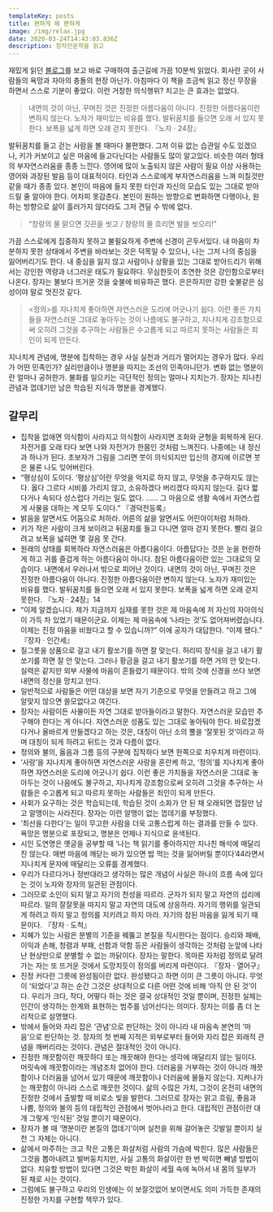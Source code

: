 ```yaml
---
templateKey: posts
title: 편하게 해 편하게
image: /img/relax.jpg
date: 2020-03-24T14:43:03.836Z
description: 장자인문학을 읽고
---
```

재밌게 읽던 [블로그](https://brunch.co.kr/@devbro/58)를 보고 바로 구매하여 출근길에 가끔 10분씩 읽었다. 회사란 곳이 사람들의 욕망과 자아의 충돌의 현장 아닌가. 아침마다 이 책을 조금씩 읽고 정신 무장을 하면서 스스로 기분이 좋았다. 이런 거창한 의식행위? 치고는 큰 효과는 없었다.



> 내면의 것이 아닌, 꾸며진 것은 진정한 아름다움이 아니다. 진정한 아름다움이란 변하지 않는다. 노자가 재미있는 비유를 했다. 발뒤꿈치를 들으면 오래 서 있지 못한다. 보폭을 넓게 하면 오래 걷지 못한다. 『노자 · 24장』

발뒤꿈치를 들고 걷는 사람을 볼 때마다 불편했다. 그저 이유 없는 습관일 수도 있겠으나, 키가 커보이고 싶은 마음에 들고다닌다는 사람들도 많이 알고있다. 비슷한 여러 형태의 부자연스러움을 종종 느낀다. 영어에 많이 노출되지 않은 사람이 필요 이상 사용하는 영어와 과장된 발음 등이 대표적이다. 타인과 스스로에게 부자연스러움을 느껴 미칠것만 같을 때가 종종 있다. 본인이 마음에 들지 못한 타인과 자신의 모습도 있는 그대로 받아 드릴 줄 알아야 한다. 어차피 못감춘다. 본인이 원하는 방향으로 변화하면 다행이나, 원하는 방향으로 삶이 흘러가지 않더라도 그저 견딜 수 밖에 없다.



> “창랑의 물 맑으면 갓끈을 씻고 / 창랑의 물 흐리면 발을 씻으리!”

가끔 스스로에게 집중하지 못하고 불필요하게 주변에 신경이 곤두서있다. 내 마음이 차분하지 못한 상태에서 주변을 바라보는 것은 덕목일 수 있으나, 나는 그저 나의 중심을 잃어버리기도 한다. 내 중심을 잃지 않고 사람이나 상황을 있는 그대로 받아드리기 위해서는 강인한 역량과 너그러운 태도가 필요하다. 무심한듯이 초연한 것은 강인함으로부터 나온다. 장자는 불보다 뜨거운 것을 숯불에 비유하곤 했다. 은은하지만 강한 숯불같은 심성이야 말로 멋진것 같다.



> <정의>를 지나치게 좋아하면 자연스러운 도리에 어긋나기 쉽다. 이런 좋은 가치들을 자연스러운 그대로 놓아두는 것이 나름에도 불구하고, 지나치게 강조함으로써 오히려 그것을 추구하는 사람들은 수고롭게 되고 따르지 못하는 사람들은 죄인이 되게 만든다.

지나치게 관념에, 명분에 집착하는 경우 사실 실천과 거리가 멀어지는 경우가 많다. 우리가 어떤 민족인가? 실리만큼이나 명분을 따지는 조선의 민족아니던가. 변화 없는 명분이란 얼마나 공허한가. 불화를 일으키는 극단적인 정의는 얼마나 지치는가. 장자는 지나친 관념과 껍데기만 남은 학습된 지식과 명분을 경계했다.

## 갈무리

* 집착을 없애면 의식함이 사라지고 의식함이 사라지면 조화와 균형을 회복하게 된다. 자전거를 오래 타다 보면 나와 자전거가 한몸인 것처럼 느껴진다. 나중에는 내 정신과 하나가 된다. 초보자가 그림을 그리면 붓이 의식되지만 입신의 경지에 이르면 붓은 물론 나도 잊어버린다.
* “평상심이 도이다. ‘평상심’이란 무엇을 억지로 하지 않고, 무엇을 추구하지도 않는다. 옳다 그르다 시비를 가리지 않고, 소유하겠다 버리겠다 따지지 않는다. 길다 짧다거나 속되다 성스럽다 가리는 일도 없다. …… 그 마음으로 생활 속에서 자연스럽게 사물을 대하는 게 모두 도이다.” 『경덕전등록』
* 밝음을 알면서도 어둠으로 처하라. 어른의 삶을 알면서도 어린아이처럼 처하라.
* 키가 작은 사람이 크게 보이려고 뒤꿈치를 들고 다니면 얼마 걷지 못한다. 빨리 걸으려고 보폭을 넓히면 몇 걸음 못 간다.
* 원래의 상태를 회복하라 자연스러움은 아름다움이다. 아름답다는 것은 눈을 현란하게 하고 귀를 즐겁게 하는 아름다움이 아니다. 참된 아름다움이란 있는 그대로의 모습이다. 내면에서 우러나서 밖으로 피어난 것이다. 내면의 것이 아닌, 꾸며진 것은 진정한 아름다움이 아니다. 진정한 아름다움이란 변하지 않는다. 노자가 재미있는 비유를 했다. 발뒤꿈치를 들으면 오래 서 있지 못한다. 보폭을 넓게 하면 오래 걷지 못한다. 『노자 · 24장』14
* “이제 알겠습니다. 제가 지금까지 심재를 못한 것은 제 마음속에 저 자신의 자아의식이 가득 차 있었기 때문이군요. 이제는 제 마음속에 ‘나라는 것’도 없어져버렸습니다. 이제는 진정 마음을 비웠다고 할 수 있습니까?” 이에 공자가 대답한다. “이제 됐다.” 『장자 · 인간세』
* 질그릇을 상품으로 걸고 내기 활쏘기를 하면 잘 맞는다. 허리띠 장식을 걸고 내기 활쏘기를 하면 잘 안 맞는다. 그러나 황금을 걸고 내기 활쏘기를 하면 거의 안 맞는다. 실력은 같지만 외부 사물에 마음이 흔들렸기 때문이다. 밖의 것에 신경을 쓰다 보면 내면의 정신을 망치고 만다.
* 일반적으로 사람들은 어떤 대상을 보면 자기 기준으로 무엇을 만들려고 하고 그에 알맞지 않으면 쓸모없다고 여긴다.
* 장자는 사람이든 사물이든 자연 그대로 받아들이라고 말한다. 자연스러운 모습만 추구해야 한다는 게 아니다. 자연스러운 성품도 있는 그대로 놓아둬야 한다. 바로잡겠다거나 올바르게 만들겠다고 하는 것은, 대칭이 아닌 소의 뿔을 ‘잘못된 것’이라고 하며 대칭이 되게 하려고 뒤트는 것과 다름이 없다.
* 정의와 불의, 옳음과 그름 등의 구분에 집착하다 보면 한쪽으로 치우치게 마련이다.
* ‘사랑’을 지나치게 좋아하면 자연스러운 사랑을 혼란케 하고, ‘정의’를 지나치게 좋아하면 자연스러운 도리에 어긋나기 쉽다. 이런 좋은 가치들을 자연스러운 그대로 놓아두는 것이 나음에도 불구하고, 지나치게 강조함으로써 오히려 그것을 추구하는 사람들은 수고롭게 되고 따르지 못하는 사람들은 죄인이 되게 만든다.
* 사회가 요구하는 것은 학습되는데, 학습된 것이 소화가 안 된 채 오래되면 껍질만 남고 알맹이는 사라진다. 장자는 이런 알맹이 없는 껍데기를 부정했다.
* ‘최선을 다한다’는 일이 무고한 사람을 더욱 고통스럽게 하는 결과를 만들 수 있다. 욕망은 명분으로 포장되고, 명분은 언제나 지식으로 윤색된다.
* 시인 도연명은 옛글을 공부할 때 ‘나는 책 읽기를 좋아하지만 지나친 해석에 매달리진 않는다. 매번 마음에 깨닫는 바가 있으면 밥 먹는 것을 잃어버릴 뿐이다’44라면서 지나치게 문자에 매달리는 오류를 경계했다.
* 우리가 다르다거나 정반대라고 생각하는 많은 개념이 사실은 하나의 흐름 속에 있다는 것이 노자와 장자의 일관된 관점이다.
* 그러므로 소인이 되지 말고 자기의 천성을 따르라. 군자가 되지 말고 자연의 섭리에 따르라. 일의 잘잘못을 따지지 말고 자연의 대도에 상응하라. 자기의 행위를 일관되게 하려고 하지 말고 정의를 지키려고 하지 마라. 자기의 참된 마음을 잃게 되기 때문이다. 『장자 · 도척』
* 지혜가 있는 사람은 분별의 기준을 꿰뚫고 본질을 직시한다는 점이다. 승리와 패배, 이익과 손해, 청렴과 부패, 선함과 악함 등은 사람들이 생각하는 것처럼 눈앞에 나타난 현상만으로 분별할 수 없는 까닭이다. 장자는 말한다. 목마른 자처럼 정의로 달려가는 자는 또 뜨거운 것에서 도망치듯이 정의를 버리게 마련이다. 『장자 · 열어구』
* 진정 커다란 그릇에 완성됨이란 없다. 완성됐다고 하면 이미 큰 그릇이 아니다. 무엇이 ‘되었다’고 하는 순간 그것은 상대적으로 다른 어떤 것에 비해 ‘아직 안 된 것’이다. 우리가 크다, 작다, 어떻다 하는 것은 결국 상대적인 것일 뿐이며, 진정한 실체는 인간이 생각하는 한계와 표현하는 범주를 넘어선다는 의미다. 장자는 이를 좀 더 논리적으로 설명했다.
* 밖에서 들어와 자리 잡은 ‘관념’으로 판단하는 것이 아니라 내 마음속 본연의 ‘마음’으로 판단하는 것. 장자의 첫 번째 지적은 외부로부터 들어와 자리 잡은 외래적 관념을 깨버리라는 것이다. 관념은 절대적인 것이 아니다.
* 진정한 깨끗함이란 깨끗하다 또는 깨끗해야 한다는 생각에 매달리지 않는 일이다. 머릿속에 깨끗함이라는 개념조차 없어야 한다. 더러움을 거부하는 것이 아니라 깨끗함이나 더러움을 넘어서 있기 때문에 깨끗함이나 더러움에 물들지 않는다. 지켜나가는 깨끗함이 아니라 스스로 깨끗한 것이다. 삶의 수많은 가치, 그것이 온전히 내면의 진정한 것에서 출발할 때 비로소 빛을 발한다. 그러므로 장자는 맑고 흐림, 좋음과 나쁨, 정의와 불의 등의 대립적인 관점에서 벗어나라고 한다. 대립적인 관점이란 대개 그렇게 ‘인식된’ 것일 뿐이기 때문이다.
* 장자가 볼 때 ‘명분이란 본질의 껍데기’이며 실천을 위해 걸어놓은 깃발일 뿐이지 실천 그 자체는 아니다.
* 삶에서 마주하는 크고 작은 고통은 화살처럼 사람의 가슴에 박힌다. 많은 사람들은 그것을 뽑아내려고 발버둥치지만, 사실 고통의 화살이란 한 번 박히면 빼낼 방법이 없다. 치유할 방법이 있다면 그것은 박힌 화살이 세월 속에 녹아서 내 몸의 일부가 된 채로 사는 것이다.
* 그럼에도 불구하고 우리의 인생에는 이 보잘것없어 보이면서도 의미 가득한 존재의 진정한 가치를 구현할 책무가 있다.
